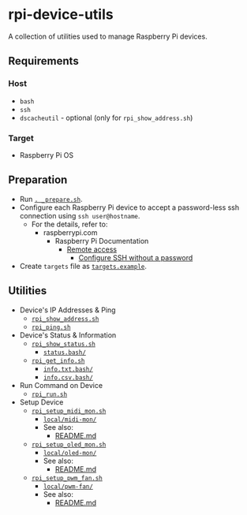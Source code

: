 # rpi-device-utils

A collection of utilities used to manage Raspberry Pi devices.

## Requirements

### Host

- `bash`
- `ssh`
- `dscacheutil` - optional (only for `rpi_show_address.sh`)

### Target

- Raspberry Pi OS

## Preparation

- Run [`. _prepare.sh`](<_prepare.sh>).
- Configure each Raspberry Pi device to accept a password-less ssh connection using `ssh user@hostname`.
  - For the details, refer to:
    - raspberrypi.com
      - Raspberry Pi Documentation
        - [Remote access](<https://www.raspberrypi.com/documentation/computers/remote-access.html>)
          - [Configure SSH without a password](<https://www.raspberrypi.com/documentation/computers/remote-access.html#configure-ssh-without-a-password>)
- Create `targets` file as [`targets.example`](<targets.example>).

## Utilities

- Device's IP Addresses & Ping
  - [`rpi_show_address.sh`](<rpi_show_address.sh>)
  - [`rpi_ping.sh`](<rpi_ping.sh>)
- Device's Status & Information
  - [`rpi_show_status.sh`](<rpi_show_status.sh>)
    - <a href="status.bash">`status.bash/`</a>
  - [`rpi_get_info.sh`](<rpi_get_info.sh>)
    - <a href="info.txt.bash">`info.txt.bash/`</a>
    - <a href="info.csv.bash">`info.csv.bash/`</a>
- Run Command on Device
  - [`rpi_run.sh`](<rpi_run.sh>)
- Setup Device
  - [`rpi_setup_midi_mon.sh`](<rpi_setup_midi_mon.sh>)
    - <a href="local/midi-mon">`local/midi-mon/`</a>
    - See also:
      - [README.md](<local/midi-mon/README.md>)
  - [`rpi_setup_oled_mon.sh`](<rpi_setup_oled_mon.sh>)
    - <a href="local/oled-mon">`local/oled-mon/`</a>
    - See also:
      - [README.md](<local/oled-mon/README.md>)
  - [`rpi_setup_pwm_fan.sh`](<rpi_setup_pwm_fan.sh>)
    - <a href="local/pwm-fan">`local/pwm-fan/`</a>
    - See also:
      - [README.md](<local/pwm-fan/README.md>)
